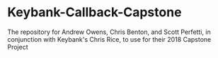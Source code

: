 # Keybank-Callback-Capstone
The repository for Andrew Owens, Chris Benton, and Scott Perfetti, in conjunction with Keybank's Chris Rice, to use for their 2018 Capstone Project
